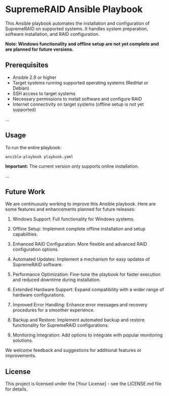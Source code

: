 # SupremeRAID Ansible Playbook

This Ansible playbook automates the installation and configuration of SupremeRAID on supported systems. It handles system preparation, software installation, and RAID configuration.

**Note: Windows functionality and offline setup are not yet complete and are planned for future versions.**

## Prerequisites

- Ansible 2.9 or higher
- Target systems running supported operating systems (RedHat or Debian)
- SSH access to target systems
- Necessary permissions to install software and configure RAID
- Internet connectivity on target systems (offline setup is not yet supported)

...

## Usage

To run the entire playbook:

```
ansible-playbook playbook.yaml
```

**Important:** The current version only supports online installation.

...

## Future Work

We are continuously working to improve this Ansible playbook. Here are some features and enhancements planned for future releases:

1. Windows Support: Full functionality for Windows systems.

2. Offline Setup: Implement complete offline installation and setup capabilities.

3. Enhanced RAID Configuration: More flexible and advanced RAID configuration options.

4. Automated Updates: Implement a mechanism for easy updates of SupremeRAID software.

5. Performance Optimization: Fine-tune the playbook for faster execution and reduced downtime during installation.

6. Extended Hardware Support: Expand compatibility with a wider range of hardware configurations.

7. Improved Error Handling: Enhance error messages and recovery procedures for a smoother experience.

8. Backup and Restore: Implement automated backup and restore functionality for SupremeRAID configurations.

9. Monitoring Integration: Add options to integrate with popular monitoring solutions.

We welcome feedback and suggestions for additional features or improvements.

## License

This project is licensed under the [Your License] - see the LICENSE.md file for details.